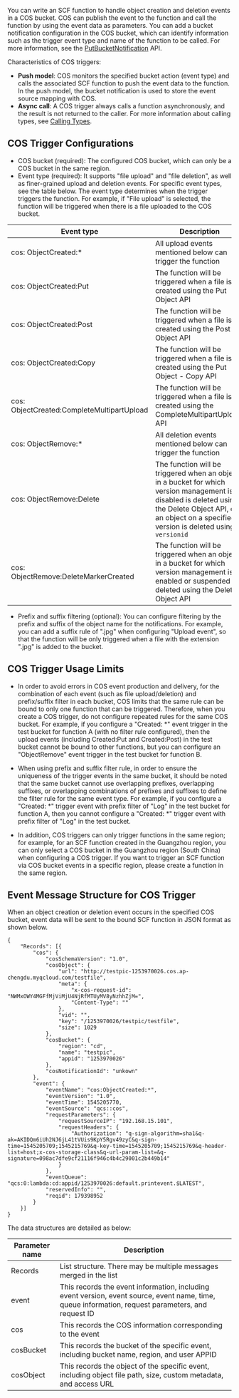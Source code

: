 You can write an SCF function to handle object creation and deletion events in a COS bucket. COS can publish the event to the function and call the function by using the event data as parameters. You can add a bucket notification configuration in the COS bucket, which can identify information such as the trigger event type and name of the function to be called. For more information, see the [PutBucketNotification](https://cloud.tencent.com/document/product/436/8588) API.

Characteristics of COS triggers:

- **Push model**: COS monitors the specified bucket action (event type) and calls the associated SCF function to push the event data to the function. In the push model, the bucket notification is used to store the event source mapping with COS.
- **Async call**: A COS trigger always calls a function asynchronously, and the result is not returned to the caller. For more information about calling types, see [Calling Types](https://cloud.tencent.com/document/product/583/9694#.E8.B0.83.E7.94.A8.E7.B1.BB.E5.9E.8B).

## COS Trigger Configurations

- COS bucket (required): The configured COS bucket, which can only be a COS bucket in the same region.
- Event type (required): It supports "file upload" and "file deletion", as well as finer-grained upload and deletion events. For specific event types, see the table below. The event type determines when the trigger triggers the function. For example, if "File upload" is selected, the function will be triggered when there is a file uploaded to the COS bucket.

| Event type | Description |
| ---------- | --- |
| cos: ObjectCreated:* | All upload events mentioned below can trigger the function |
| cos: ObjectCreated:Put | The function will be triggered when a file is created using the Put Object API |
| cos: ObjectCreated:Post | The function will be triggered when a file is created using the Post Object API |
| cos: ObjectCreated:Copy | The function will be triggered when a file is created using the Put Object - Copy API |
| cos: ObjectCreated:CompleteMultipartUpload | The function will be triggered when a file is created using the CompleteMultipartUploadt API |
| cos: ObjectRemove:* | All deletion events mentioned below can trigger the function |
| cos: ObjectRemove:Delete | The function will be triggered when an object in a bucket for which version management is disabled is deleted using the Delete Object API, or an object on a specified version is deleted using `versionid` |
| cos: ObjectRemove:DeleteMarkerCreated | The function will be triggered when an object in a bucket for which version management is enabled or suspended is deleted using the Delete Object API |

- Prefix and suffix filtering (optional): You can configure filtering by the prefix and suffix of the object name for the notifications. For example, you can add a suffix rule of ".jpg" when configuring "Upload event", so that the function will be only triggered when a file with the extension ".jpg" is added to the bucket.

## COS Trigger Usage Limits

- In order to avoid errors in COS event production and delivery, for the combination of each event (such as file upload/deletion) and prefix/suffix filter in each bucket, COS limits that the same rule can be bound to only one function that can be triggered. Therefore, when you create a COS trigger, do not configure repeated rules for the same COS bucket. For example, if you configure a "Created: *" event trigger in the test bucket for function A (with no filter rule configured), then the upload events (including Created:Put and Created:Post) in the test bucket cannot be bound to other functions, but you can configure an "ObjectRemove" event trigger in the test bucket for function B.

- When using prefix and suffix filter rule, in order to ensure the uniqueness of the trigger events in the same bucket, it should be noted that the same bucket cannot use overlapping prefixes, overlapping suffixes, or overlapping combinations of prefixes and suffixes to define the filter rule for the same event type. For example, if you configure a "Created: *" trigger event with prefix filter of "Log" in the test bucket for function A, then you cannot configure a "Created: *" trigger event with prefix filter of "Log" in the test bucket.

- In addition, COS triggers can only trigger functions in the same region; for example, for an SCF function created in the Guangzhou region, you can only select a COS bucket in the Guangzhou region (South China) when configuring a COS trigger. If you want to trigger an SCF function via COS bucket events in a specific region, please create a function in the same region.

## Event Message Structure for COS Trigger

When an object creation or deletion event occurs in the specified COS bucket, event data will be sent to the bound SCF function in JSON format as shown below.

```
{
	"Records": [{
		"cos": {
			"cosSchemaVersion": "1.0",
			"cosObject": {
				"url": "http://testpic-1253970026.cos.ap-chengdu.myqcloud.com/testfile",
				"meta": {
					"x-cos-request-id": "NWMxOWY4MGFfMjViMjU4NjRfMTUyMV8yNzhhZjM=",
					"Content-Type": ""
				},
				"vid": "",
				"key": "/1253970026/testpic/testfile",
				"size": 1029
			},
			"cosBucket": {
				"region": "cd",
				"name": "testpic",
				"appid": "1253970026"
			},
			"cosNotificationId": "unkown"
		},
		"event": {
			"eventName": "cos:ObjectCreated:*",
			"eventVersion": "1.0",
			"eventTime": 1545205770,
			"eventSource": "qcs::cos",
			"requestParameters": {
				"requestSourceIP": "192.168.15.101",
				"requestHeaders": {
					"Authorization": "q-sign-algorithm=sha1&q-ak=AKIDQm6iUh2NJ6jL41tVUis9KpY5Rgv49zyC&q-sign-time=1545205709;1545215769&q-key-time=1545205709;1545215769&q-header-list=host;x-cos-storage-class&q-url-param-list=&q-signature=098ac7dfe9cf21116f946c4b4c29001c2b449b14"
				}
			},
			"eventQueue": "qcs:0:lambda:cd:appid/1253970026:default.printevent.$LATEST",
			"reservedInfo": "",
			"reqid": 179398952
		}
	}]
}
```


The data structures are detailed as below:

| Parameter name| Description |
| ---------- | --- |
| Records | List structure. There may be multiple messages merged in the list |
| event | This records the event information, including event version, event source, event name, time, queue information, request parameters, and request ID |
| cos | This records the COS information corresponding to the event |
| cosBucket | This records the bucket of the specific event, including bucket name, region, and user APPID |
| cosObject | This records the object of the specific event, including object file path, size, custom metadata, and access URL |
